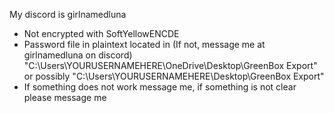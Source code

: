 My discord is girlnamedluna

- Not encrypted with SoftYellowENCDE
- Password file in plaintext located in (If not, message me at girlnamedluna on discord) "C:\Users\YOURUSERNAMEHERE\OneDrive\Desktop\GreenBox Export" or possibly "C:\Users\YOURUSERNAMEHERE\Desktop\GreenBox Export"
- If something does not work message me, if something is not clear please message me
